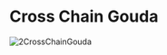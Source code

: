 # Cross Chain Gouda

![2CrossChainGouda](https://user-images.githubusercontent.com/5539720/216128115-e6c5d7b1-b68e-41a6-bc6c-56bc856e77d6.png)
